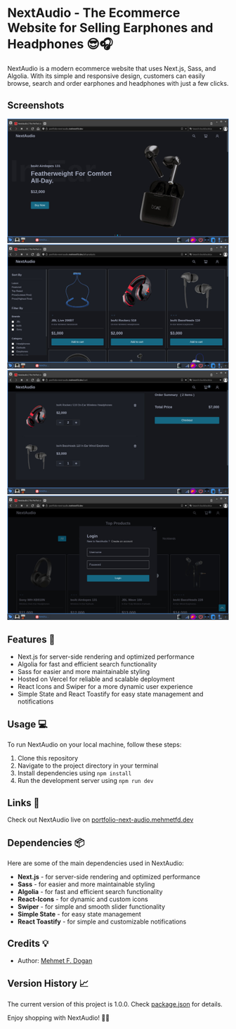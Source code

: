# NextAudio - The Ecommerce Website for Selling Earphones and Headphones 😎🎧

NextAudio is a modern ecommerce website that uses Next.js, Sass, and Algolia. With its simple and responsive design, customers can easily browse, search and order earphones and headphones with just a few clicks.

## Screenshots

![Index](./screenshots/index.jpg?raw=true "Index")
![Search](./screenshots/search.jpg?raw=true "Search")
![Cart](./screenshots/cart.jpg?raw=true "Cart")
![Auth](./screenshots/auth.jpg?raw=true "Authentication")

## Features 🚀

* Next.js for server-side rendering and optimized performance
* Algolia for fast and efficient search functionality
* Sass for easier and more maintainable styling
* Hosted on Vercel for reliable and scalable deployment
* React Icons and Swiper for a more dynamic user experience
* Simple State and React Toastify for easy state management and notifications

## Usage 💻

To run NextAudio on your local machine, follow these steps:

1. Clone this repository
2. Navigate to the project directory in your terminal
3. Install dependencies using `npm install`
4. Run the development server using `npm run dev`

## Links 🔗

Check out NextAudio live on [portfolio-next-audio.mehmetfd.dev](https://portfolio-next-audio.mehmetfd.dev/)

## Dependencies 📦

Here are some of the main dependencies used in NextAudio:

* **Next.js** - for server-side rendering and optimized performance
* **Sass** - for easier and more maintainable styling
* **Algolia** - for fast and efficient search functionality
* **React-Icons** - for dynamic and custom icons
* **Swiper** - for simple and smooth slider functionality
* **Simple State** - for easy state management
* **React Toastify** - for simple and customizable notifications

## Credits 💡

* Author: [Mehmet F. Dogan](https://mehmetfd.dev/)

## Version History 📈

The current version of this project is 1.0.0. Check [package.json](https://github.com/mehmetfd/portfolio-next-audio/blob/main/package.json) for details.

Enjoy shopping with NextAudio! 🎵🎶
